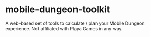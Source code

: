 # mobile-dungeon-toolkit
A web-based set of tools to calculate / plan your Mobile Dungeon experience. Not affiliated with Playa Games in any way.
